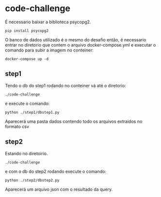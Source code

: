 # code-challenge

É necessario baixar a biblioteca psycopg2.

```
pip install psycopg2 
```

O banco de dados utilizado é o mesmo do desafio então, é necessario entrar no diretorio que contem o arquivo docker-compose.yml e executar o comando para subir a imagem no conteiner:

```
docker-compose up -d
```

## step1

Tendo o db do step1 rodando no conteiner vá até o diretorio:

```
./code-challenge
```

e execute o comando:

```
python ./step1/dbstep1.py
```

Aparecerá uma pasta dados contendo todo os arquivos extraidos no formato csv 

## step2

Estando no diretoirio.

```
./code-challenge
```

e com o db do step2 rodando execute o comando:

```
python ./step2/dbstep2.py
```

Aparecerá um arquivo json com o resultado da query. 
